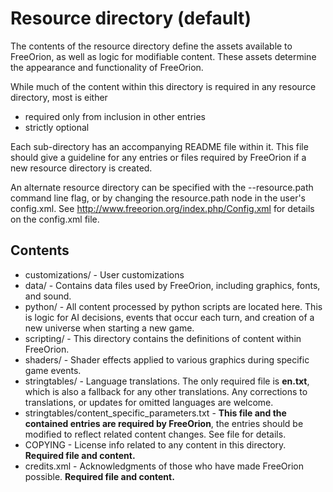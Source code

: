 # Resource directory (default)

The contents of the resource directory define the assets available to
FreeOrion, as well as logic for modifiable content.
These assets determine the appearance and functionality of FreeOrion.

While much of the content within this directory is required in any resource
directory, most is either
* required only from inclusion in other entries
* strictly optional

Each sub-directory has an accompanying README file within it.
This file should give a guideline for any entries or files required by
FreeOrion if a new resource directory is created.

An alternate resource directory can be specified with the
--resource.path command line flag, or by changing the resource.path node in the
user's config.xml.
See http://www.freeorion.org/index.php/Config.xml for details on the config.xml
file.

## Contents

* customizations/  -  User customizations
* data/  -  Contains data files used by FreeOrion, including graphics, fonts,
and sound.
* python/  -  All content processed by python scripts are located here.  This
is logic for AI decisions, events that occur each turn, and creation of a new
universe when starting a new game.
* scripting/  -  This directory contains the definitions of content within
FreeOrion.
* shaders/  -  Shader effects applied to various graphics during specific game
events.
* stringtables/  -  Language translations.  The only required file is
**en.txt**, which is also a fallback for any other translations.  Any
corrections to translations, or updates for omitted languages are welcome.
* stringtables/content_specific_parameters.txt  -  **This file and the contained entries are
required by FreeOrion**, the entries should be modified to reflect related
content changes.  See file for details.
* COPYING  -  License info related to any content in this directory.
**Required file and content.**
* credits.xml  -  Acknowledgments of those who have made FreeOrion possible. 
**Required file and content.**

